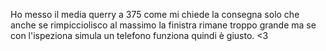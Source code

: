 Ho messo il media querry a 375 come mi chiede la consegna solo che anche se rimpicciolisco al massimo la finistra rimane troppo grande ma se con l'ispeziona simula un telefono funziona quindi è giusto. <3